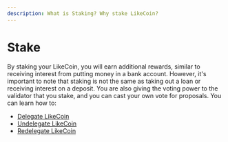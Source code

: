 ```yaml
---
description: What is Staking? Why stake LikeCoin?
---
```


# Stake

By staking your LikeCoin, you will earn additional rewards, similar to receiving interest from putting money in a bank account. However, it's important to note that staking is not the same as taking out a loan or receiving interest on a deposit. You are also giving the voting power to the validator that you stake, and you can cast your own vote for proposals. You can learn how to:

* [Delegate LikeCoin](delegation-of-likecoin/)
* [Undelegate LikeCoin](undelegation-of-likecoin/)
* [Redelegate LikeCoin](redelegation-of-likecoin/)
